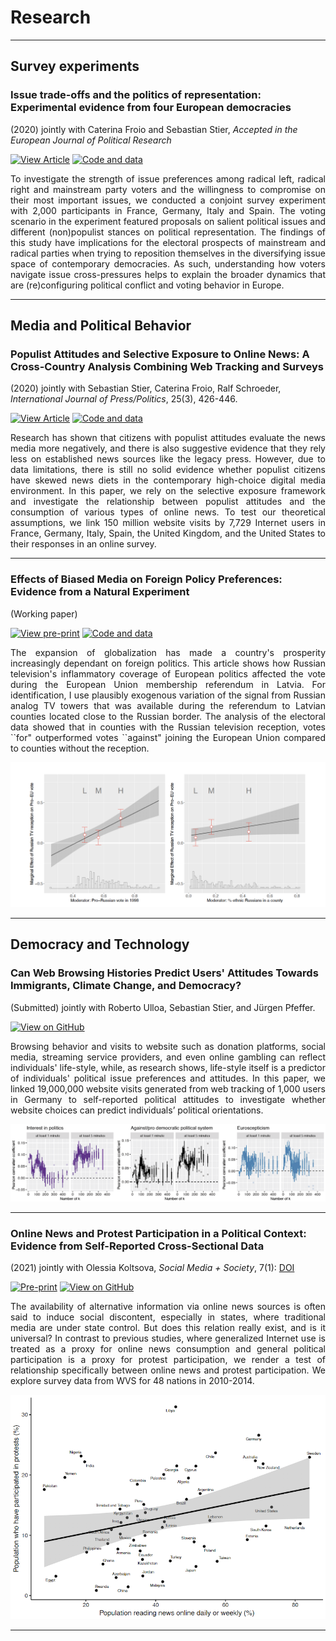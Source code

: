 # Research
---
## Survey experiments

### Issue trade-offs and the politics of representation: Experimental evidence from four European democracies
(2020) jointly with Caterina Froio and Sebastian Stier, <i>Accepted in the European Journal of Political Research</i>

[![View Article](https://img.shields.io/badge/View%20article-IJPP-red)](https://osf.io/5n2dr/)
[![Code and data](https://img.shields.io/badge/code%20and%20data-OSF-blue)](https://osf.io/8p54d/?view_only=1d6343b2123c40a1a516ce1ad56e7b44)

<p style="text-align:justify;">To investigate the strength of issue preferences among radical left, radical right and mainstream party voters and the willingness to compromise on their most important issues, we conducted a conjoint survey experiment with 2,000 participants in France, Germany, Italy and Spain. The voting scenario in the experiment featured proposals on salient political issues and different (non)populist stances on political representation. The findings of this study have implications for the electoral prospects of mainstream and radical parties when trying to reposition themselves in the diversifying issue space of contemporary democracies. As such, understanding how voters navigate issue cross-pressures helps to explain the broader dynamics that are (re)configuring political conflict and voting behavior in Europe.</p>

---

## Media and Political Behavior

### Populist Attitudes and Selective Exposure to Online News: A Cross-Country Analysis Combining Web Tracking and Surveys
(2020) jointly with Sebastian Stier, Caterina Froio, Ralf Schroeder, <i>International Journal of Press/Politics</i>, 25(3), 426-446.

[![View Article](https://img.shields.io/badge/View%20article-IJPP-red)](https://journals.sagepub.com/doi/full/10.1177/1940161220907018)
[![Code and data](https://img.shields.io/badge/code%20and%20data-OSF-blue)](https://osf.io/5pe27/)

<p style="text-align:justify;">Research has shown that citizens with populist attitudes evaluate the news media more negatively, and there is also suggestive evidence that they rely less on established news sources like the legacy press. However, due to data limitations, there is still no solid evidence whether populist citizens have skewed news diets in the contemporary high-choice digital media environment. In this paper, we rely on the selective exposure framework and investigate the relationship between populist attitudes and the consumption of various types of online news. To test our theoretical assumptions, we link 150 million website visits by 7,729 Internet users in France, Germany, Italy, Spain, the United Kingdom, and the United States to their responses in an online survey.</p>

---

### Effects of Biased Media on Foreign Policy Preferences: Evidence from a Natural Experiment
(Working paper)

[![View pre-print](https://img.shields.io/badge/Pre--print-OSF-lightgrey)](https://osf.io/arqtx/) 
[![Code and data](https://img.shields.io/badge/code%20and%20data-OSF-blue)](https://osf.io/hk8yz/) 


<p style="text-align:justify;">The expansion of globalization has made a country's prosperity increasingly dependant on foreign politics. This article shows how Russian television's inflammatory coverage of European politics affected the vote during the European Union membership referendum in Latvia. For identification, I use plausibly exogenous variation of the signal from Russian analog TV towers that was available during the referendum to Latvian counties located close to the Russian border. The analysis of the electoral data showed that in counties with the Russian television reception, votes ``for" outperformed votes ``against" joining the European Union compared to counties without the reception.</p>

<center><img src="images/eu.jpeg"/></center>

---
## Democracy and Technology

### Can Web Browsing Histories Predict Users' Attitudes Towards Immigrants, Climate Change, and Democracy?
(Submitted) jointly with Roberto Ulloa, Sebastian Stier, and J&uuml;rgen Pfeffer.

[![View on GitHub](https://img.shields.io/badge/GitHub-View_paper-blue?logo=GitHub)](https://github.com/norakirkizh/ml_politics/blob/master/Browsing_Behavior_Can_Signal_Political_Attitudes.pdf)

<p style="text-align:justify;">Browsing behavior and visits to website such as donation platforms, social media, streaming service providers, and even online gambling can reflect individuals' life-style, while, as research shows, life-style itself is a predictor of individuals' political issue preferences and attitudes. In this paper, we linked 19,000,000 website visits generated from web tracking of 1,000 users in Germany to self-reported political attitudes to investigate whether website choices can predict individuals’ political orientations.</p>

<center><img src="images/results.jpeg"/></center>

---
### Online News and Protest Participation in a Political Context: Evidence from Self-Reported Cross-Sectional Data
(2021) jointly with Olessia Koltsova, <i>Social Media + Society</i>, 7(1): <a href="https://doi.org/10.1177/2056305120984456">DOI</a>

[![Pre-print](https://img.shields.io/badge/View%20article-SM%2BS-red)](https://doi.org/10.1177/2056305120984456) 
[![View on GitHub](https://img.shields.io/badge/GitHub-code_and_data-blue?logo=GitHub)](https://github.com/norakirkizh/multi-level-regressions)

<p style="text-align:justify;">The availability of alternative information via online news sources is often said to induce social discontent, especially in states, where traditional media are under state control. But does this relation really exist, and is it universal? In contrast to previous studies, where generalized Internet use is treated as a proxy for online news consumption and general political participation is a proxy for protest participation, we render a test of relationship specifically between online news and protest participation. We explore survey data from WVS for 48 nations in 2010-2014.</p>

<center><img src="images/protests.jpeg"/></center>

---
